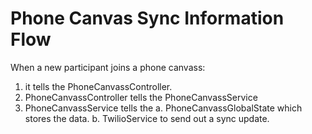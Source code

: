 # Phone Canvas Sync Information Flow

When a new participant joins a phone canvass:

1. it tells the PhoneCanvassController.
2. PhoneCanvassController tells the PhoneCanvassService
3. PhoneCanvassService tells the
   a. PhoneCanvassGlobalState which stores the data.
   b. TwilioService to send out a sync update.
